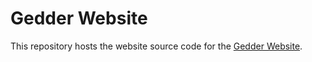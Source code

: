 # Gedder Website

This repository hosts the website source code for the [Gedder Website](https://gedderalarm.github.io/).

